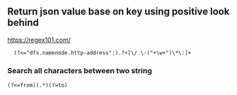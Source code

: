 ## Return json value base on key using positive look behind
https://regex101.com/
```
  (?<="dfs.namenode.http-address":).?+[\/.\-("+\w+")\*\:]+
```

### Search all characters between two string
```
(?<=from)(.*)(?=to)
```
